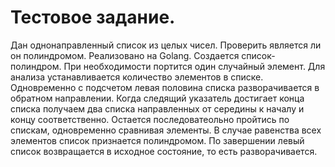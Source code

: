 # Тестовое задание.

Дан однонаправленный список из целых чисел. Проверить является ли он полиндромом.
Реализовано на Golang.
Создается список-полиндром. При необходимости портится один случайный элемент. 
Для анализа устанавливается количество элементов в списке. Одновременно с подсчетом левая половина списка разворачивается в обратном направлении.
Когда следящий указатель достигает конца списка получаем два списка направленных от середины к началу и концу соответственно. Остается последоватеольно пройтись по спискам, одновременно сравнивая элементы. В случае равенства всех элементов список признается полиндромом. По завершении левый список возвращается в исходное состояние, то есть разворачивается.


